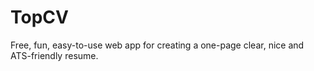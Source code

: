 # TopCV

Free, fun, easy-to-use web app for creating a one-page clear, nice and ATS-friendly resume.

